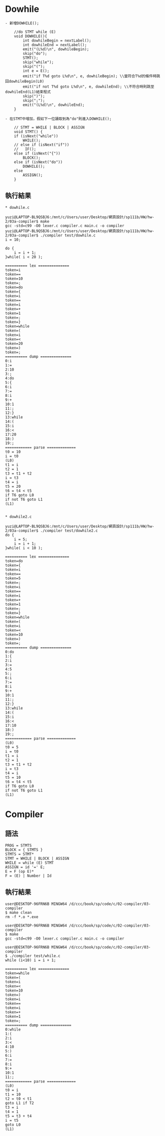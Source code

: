 # Dowhile 

    - 新增DOWHILE();

```
    //do STMT while (E)
    void DOWHILE(){
        int dowhileBegin = nextLabel();
        int dowhileEnd = nextLabel();
        emit("(L%d)\n", dowhileBegin);
        skip("do");
        STMT();
        skip("while");
        skip("(");
        int e = E();
        emit("if T%d goto L%d\n", e, dowhileBegin); \\當符合T%d的條件時跳回dowhileBegin(L0)
        emit("if not T%d goto L%d\n", e, dowhileEnd); \\不符合時則跳至dowhileEnd(L1)結束程式
        skip(")");
        skip(";");
        emit("(L%d)\n", dowhileEnd);
    }
```

    - 在STMT中增加，假如下一位讀取到為"do"則進入DOWHILE();
    
```
    // STMT = WHILE | BLOCK | ASSIGN
    void STMT() {
    if (isNext("while"))
        WHILE();
    // else if (isNext("if"))
    //   IF();
    else if (isNext("{"))
        BLOCK();
    else if (isNext("do"))
        DOWHILE();
    else
        ASSIGN();
    }
```

## 執行結果
    * dowhile.c
   
    yuzi@LAPTOP-BL9QSBJ6:/mnt/c/Users/user/Desktop/網頁設計/sp111b/HW/hw-2/03a-compiler$ make
    gcc -std=c99 -O0 lexer.c compiler.c main.c -o compiler
    yuzi@LAPTOP-BL9QSBJ6:/mnt/c/Users/user/Desktop/網頁設計/sp111b/HW/hw-2/03a-compiler$ ./compiler test/dowhile.c
    i = 10;

    do {
        i = i + 1;
    }while( i < 20 );

    ========== lex ==============
    token=i
    token==
    token=10
    token=;
    token=do
    token={
    token=i
    token==
    token=i
    token=+
    token=1
    token=;
    token=}
    token=while
    token=(
    token=i
    token=<
    token=20
    token=)
    token=;
    ========== dump ==============
    0:i
    1:=
    2:10
    3:;
    4:do
    5:{
    6:i
    7:=
    8:i
    9:+
    10:1
    11:;
    12:}
    13:while
    14:(
    15:i
    16:<
    17:20
    18:)
    19:;
    ============ parse =============
    t0 = 10
    i = t0
    (L0)
    t1 = i
    t2 = 1
    t3 = t1 + t2
    i = t3
    t4 = i
    t5 = 20
    t6 = t4 < t5
    if T6 goto L0
    if not T6 goto L1
    (L1)

    
    * dowhile2.c
    
    yuzi@LAPTOP-BL9QSBJ6:/mnt/c/Users/user/Desktop/網頁設計/sp111b/HW/hw-2/03a-compiler$ ./compiler test/dowhile2.c
    do {
        i = 5;
        i = i + 1;
    }while( i < 10 );

    ========== lex ==============
    token=do
    token={
    token=i
    token==
    token=5
    token=;
    token=i
    token==
    token=i
    token=+
    token=1
    token=;
    token=}
    token=while
    token=(
    token=i
    token=<
    token=10
    token=)
    token=;
    ========== dump ==============
    0:do
    1:{
    2:i
    3:=
    4:5
    5:;
    6:i
    7:=
    8:i
    9:+
    10:1
    11:;
    12:}
    13:while
    14:(
    15:i
    16:<
    17:10
    18:)
    19:;
    ============ parse =============
    (L0)
    t0 = 5
    i = t0
    t1 = i
    t2 = 1
    t3 = t1 + t2
    i = t3
    t4 = i
    t5 = 10
    t6 = t4 < t5
    if T6 goto L0
    if not T6 goto L1
    (L1)

# Compiler

## 語法

```
PROG = STMTS
BLOCK = { STMTS }
STMTS = STMT*
STMT = WHILE | BLOCK | ASSIGN
WHILE = while (E) STMT
ASSIGN = id '=' E;
E = F (op E)*
F = (E) | Number | Id
```

## 執行結果

```
user@DESKTOP-96FRN6B MINGW64 /d/ccc/book/sp/code/c/02-compiler/03-compiler
$ make clean
rm -f *.o *.exe

user@DESKTOP-96FRN6B MINGW64 /d/ccc/book/sp/code/c/02-compiler/03-compiler
$ make
gcc -std=c99 -O0 lexer.c compiler.c main.c -o compiler

user@DESKTOP-96FRN6B MINGW64 /d/ccc/book/sp/code/c/02-compiler/03-compiler
$ ./compiler test/while.c
while (i<10) i = i + 1;

========== lex ==============
token=while
token=(
token=i
token=<
token=10
token=)
token=i
token==
token=i
token=+
token=1
token=;
========== dump ==============
0:while
1:(
2:i
3:<
4:10
5:)
6:i
7:=
8:i
9:+
10:1
11:;
============ parse =============
(L0)
t0 = i
t1 = 10
t2 = t0 < t1
goto L1 if T2
t3 = i
t4 = 1
t5 = t3 + t4
i = t5
goto L0
(L1)
``` 